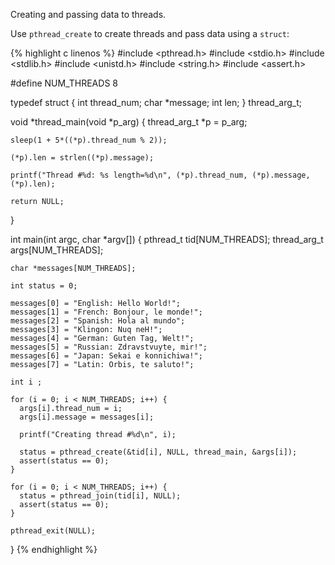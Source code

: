 Creating and passing data to threads.

Use `pthread_create` to create threads and pass data using a `struct`:

{% highlight c linenos %}
  #include <pthread.h>
  #include <stdio.h>
  #include <stdlib.h>
  #include <unistd.h>
  #include <string.h>
  #include <assert.h>

  #define NUM_THREADS 8

  typedef struct {
    int thread_num;
    char *message;
    int len;
  } thread_arg_t;

  void *thread_main(void *p_arg) {
    thread_arg_t *p = p_arg;

    sleep(1 + 5*((*p).thread_num % 2));

    (*p).len = strlen((*p).message);

    printf("Thread #%d: %s length=%d\n", (*p).thread_num, (*p).message, (*p).len);

    return NULL;
  }

  int main(int argc, char *argv[]) {
    pthread_t tid[NUM_THREADS];
    thread_arg_t args[NUM_THREADS];

    char *messages[NUM_THREADS];

    int status = 0;

    messages[0] = "English: Hello World!";
    messages[1] = "French: Bonjour, le monde!";
    messages[2] = "Spanish: Hola al mundo";
    messages[3] = "Klingon: Nuq neH!";
    messages[4] = "German: Guten Tag, Welt!";
    messages[5] = "Russian: Zdravstvuyte, mir!";
    messages[6] = "Japan: Sekai e konnichiwa!";
    messages[7] = "Latin: Orbis, te saluto!";

    int i ;

    for (i = 0; i < NUM_THREADS; i++) {
      args[i].thread_num = i;
      args[i].message = messages[i];

      printf("Creating thread #%d\n", i);

      status = pthread_create(&tid[i], NULL, thread_main, &args[i]);
      assert(status == 0);
    }

    for (i = 0; i < NUM_THREADS; i++) {
      status = pthread_join(tid[i], NULL);
      assert(status == 0);
    }

    pthread_exit(NULL);
  }
{% endhighlight %}
